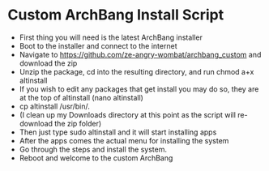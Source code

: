 # Custom ArchBang Install Script
* First thing you will need is the latest ArchBang installer
* Boot to the installer and connect to the internet
* Navigate to https://github.com/ze-angry-wombat/archbang_custom and download the zip
* Unzip the package, cd into the resulting directory, and run chmod a+x altinstall
* If you wish to edit any packages that get install you may do so, they are at the top of altinstall (nano altinstall)
* cp altinstall /usr/bin/.
* (I clean up my Downloads directory at this point as the script will re-download the zip folder)
* Then just type sudo altinstall and it will start installing apps
* After the apps comes the actual menu for installing the system
* Go through the steps and install the system.
* Reboot and welcome to the custom ArchBang
